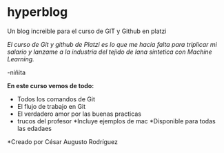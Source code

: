 # hyperblog
Un blog increible para el curso de GIT y Github en platzi

*El curso de Git y github de Platzi es lo que me hacia falta para triplicar mi salario y lanzame a la industria del tejido de lana sintetica con Machine Learning.*

-niñita

**En este curso vemos de todo:**

* Todos los comandos de Git
* El flujo de trabajo en Git
* El verdadero amor por las buenas practicas
* trucos del profesor
*Incluye ejemplos de mac
*Disponible para todas las edadaes




*Creado por César Augusto Rodríguez

